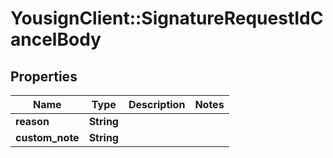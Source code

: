# YousignClient::SignatureRequestIdCancelBody

## Properties
Name | Type | Description | Notes
------------ | ------------- | ------------- | -------------
**reason** | **String** |  | 
**custom_note** | **String** |  | 

